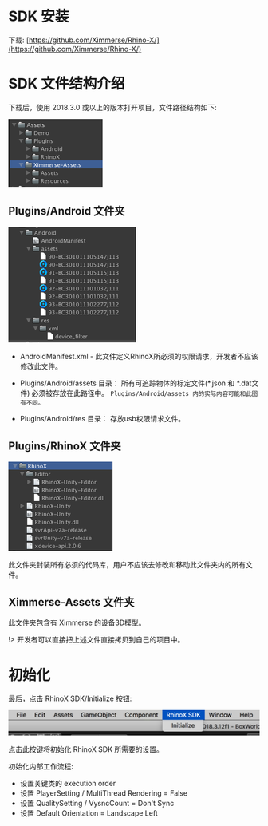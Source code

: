# SDK 安装

下载:  [https://github.com/Ximmerse/Rhino-X/](https://github.com/Ximmerse/Rhino-X/)

# SDK 文件结构介绍

下载后，使用 2018.3.0 或以上的版本打开项目，文件路径结构如下:

![Asset Folder:](https://raw.githubusercontent.com/yinyuanqings/AIOSDK/gh-pages/img/Project-Hierarchy.png)

## Plugins/Android 文件夹

![Plugins/Android Folder:](https://raw.githubusercontent.com/yinyuanqings/AIOSDK/gh-pages/img/Plugins-Android-Folder.png)


* AndroidManifest.xml - 此文件定义RhinoX所必须的权限请求，开发者不应该修改此文件。

* Plugins/Android/assets 目录： 所有可追踪物体的标定文件(*.json 和 *.dat文件) 必须被存放在此路径中。
`Plugins/Android/assets 内的实际内容可能和此图有不同。` 

* Plugins/Android/res 目录： 存放usb权限请求文件。


## Plugins/RhinoX 文件夹

![Plugins/RhinoX Folder:](https://raw.githubusercontent.com/yinyuanqings/AIOSDK/gh-pages/img/Plugins-RhinoX-Folder.png)

此文件夹封装所有必须的代码库，用户不应该去修改和移动此文件夹内的所有文件。



## Ximmerse-Assets 文件夹

此文件夹包含有 Ximmerse 的设备3D模型。


!> 开发者可以直接把上述文件直接拷贝到自己的项目中。

# 初始化
最后，点击 RhinoX SDK/Initialize 按钮: 
 
![Initialize:](https://raw.githubusercontent.com/yinyuanqings/AIOSDK/gh-pages/img/Unity-ToolMenu-Initialized.png)

点击此按键将初始化 RhinoX SDK 所需要的设置。

初始化内部工作流程:

* 设置关键类的 execution order
* 设置 PlayerSetting / MultiThread Rendering = False
* 设置 QualitySetting / VysncCount = Don't Sync
* 设置 Default Orientation = Landscape Left